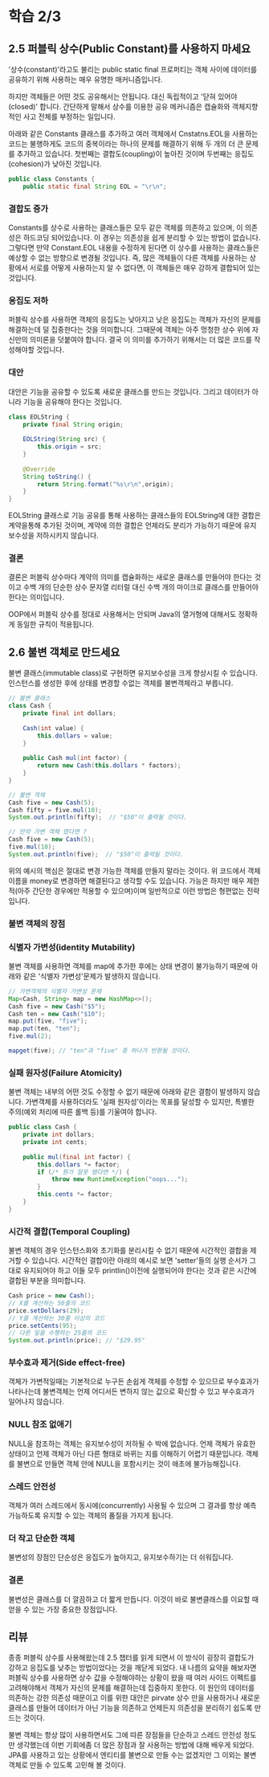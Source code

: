 # 학습 2/3

## 2.5 퍼블릭 상수(Public Constant)를 사용하지 마세요

'상수(constant)'라고도 불리는 public static final 프로퍼티는 객체 사이에 데이터를 공유하기 위해 사용하는 매우 유명한 매커니즘입니다.

하지만 객체들은 어떤 것도 공유해서는 안됩니다. 대신 독립적이고 '닫혀 있어야 (closed)' 합니다.
간단하게 말해서 상수를 이용한 공유 메커니즘은 캡슐화와 객체지향적인 사고 전체를 부정하는 일입니다.

아래와 같은 Constants 클래스를 추가하고 여러 객체에서 Cnstatns.EOL을 사용하는 코드는 불행하게도 코드의 중복이라는 하나의 문제를 해결하기 위해 두 개의 더 큰 문제를 추가하고 있습니다.
첫번째는 결합도(coupling)이 높아진 것이며 두번째는 응집도(cohesion)가 낮아진 것입니다.

```java
public class Constants {
    public static final String EOL = "\r\n";
```

### 결합도 증가

Constants를 상수로 사용하는 클래스들은 모두 같은 객체를 의존하고 있으며, 이 의존성은 하드코딩 되어있습니다. 이 경우는 의존성을 쉽게 분리할 수 있는 방법이 없습니다. 그렇다면 만약 Constant.EOL 내용을 수정하게 된다면 이 상수를 사용하는 클래스들은 예상할 수 없는 방향으로 변경될 것입니다.
즉, 많은 객체들이 다른 객체를 사용하는 상황에서 서로를 어떻게 사용하는지 알 수 없다면, 이 객체들은 매우 강하게 결합되어 있는것입니다.

### 응집도 저하

퍼블릭 상수를 사용하면 객체의 응집도는 낮아지고 낮은 응집도는 객체가 자신의 문제를 해결하는데 덜 집중한다는 것을 의미합니다. 그때문에 객체는 아주 멍청한 상수 위에 자신만의 의미론을 덧붙여야 합니다. 결국 이 의미를 추가하기 위해서는 더 많은 코드를 작성해야할 것입니다.

### 대안

대안은 기능을 공유할 수 있도록 새로운 클래스를 만드는 것입니다. 그리고  데이터가 아니라 기능을 공유해야 한다는 것입니다.

```java
class EOLString { 
    private final String origin;
    
    EOLString(String src) { 
        this.origin = src; 
    }
	
    @Override
    String toString() { 
        return String.format("%s\r\n",origin); 
    }
}
```

EOLString 클래스로 기능 공유를 통해 사용하는 클래스들의 EOLString에 대한 결합은 계약을통해 추가된 것이며, 계약에 의한 결합은 언제라도 분리가 가능하기 때문에 유지보수성을 저하시키지 않습니다.

### 결론

결론은 퍼블릭 상수마다 계약의 의미를 캡슐화하는 새로운 클래스를 만들어야 한다는 것이고 수백 개의 단순한 상수 문자열 리터럴 대신 수백 개의 마이크로 클래스를 만들어야한다는 의미입니다. 

OOP에서 퍼블릭 상수를 정대로 사용해서는 안되며 Java의 열거형에 대해서도 정확하게 동일한 규칙이 적용됩니다.

## 2.6 불변 객체로 만드세요

불변 클래스(immutable class)로 구현하면 유지보수성을 크게 향상시킬 수 있습니다. 인스턴스를 생성한 후에 상태를 변경할 수없는 객체를 불변객체라고 부릅니다.

```java
// 불변 클래스
class Cash { 
    private final int dollars;
    
    Cash(int value) { 
        this.dollars = value; 
    }
	
    public Cash mul(int factor) { 
        return new Cash(this.dollars * factors); 
    }
}
```

```java
// 불변 객체
Cash five = new Cash(5); 
Cash fifty = five.mul(10); 
System.out.println(fifty);  // "$50"이 출력될 것이다.

// 만약 가변 객체 였다면 ?
Cash five = new Cash(5); 
five.mul(10);
System.out.println(five);  // "$50"이 출력될 것이다.
```

위의 예시의 핵심은 절대로 변경 가능한 객체를 만들지 말라는 것이다. 위 코드에서 객체 이름을 money로 변경하면 해결된다고 생각할 수도 있습니다. 가능은 하지만 매우 제한적(아주 간단한 경우에만 적용할 수 있으며)이며 일반적으로 이런 방법은 형편없는 전략입니다.

### 불변 객체의 장점

### 식별자 가변성(identity Mutability)

불변 객체를 사용하면 객체를 map에 추가한 후에는 상태 변경이 불가능하기 때문에 아래와 같은 '식별자 가변성'문제가 발생하지 않습니다.

```java
// 가변객체의 식별자 가변성 문제
Map<Cash, String> map = new HashMap<>(); 
Cash five = new Cash("$5"); 
Cash ten = new Cash("$10");
map.put(five, "five");
map.put(ten, "ten");
five.mul(2);

mapget(five); // "ten"과 "five" 중 하나가 반환될 것이다.
```

### 실패 원자성(Failure Atomicity)

불변 객체는 내부의 어떤 것도 수정할 수 없기 때문에 아래와 같은 결함이 발생하지 않습니다. 가변객체를 사용하더라도 '실패 원자성'이라는 목표를 달성할 수 있지만, 특별한 주의(예외 처리에 따른 롤백 등)를 기울여야 합니다.

```java
public class Cash { 
    private int dollars;
    private int cents;
    
    public mul(final int factor) { 
        this.dollars *= factor;
        if (/* 뭔가 잘못 됐다면 */) {
            throw new RuntimeException("oops..."); 
        }
        this.cents *= factor; 
    }
}
```

### 시간적 결합(Temporal Coupling)

불변 객체의 경우 인스턴스화와 초기화를 분리시킬 수 없기 때문에 시간적인 결합을 제거할 수 있습니다. 시간적인 결합이란 아래의 예시로 보면 'setter'들의 실행 순서가 그대로 유지되어야 하고 이들 모두 printlin()이전에 실행되어야 한다는 것과 같은 시간에 결합된 부분을 의미합니다.

```java
Cash price = new Cash(); 
// X를 계산하는 50줄의 코드
price.setDollars(29); 
// Y를 계산하는 30줄 이상의 코드
price.setCents(95); 
// 다른 일을 수행하는 25줄의 코드
System.out.println(price); // "$29.95"
```

### 부수효과 제거(Side effect-free)

객체가 가변적일때는 기본적으로 누구든 손쉽게 객체를 수정할 수 있으므로 부수효과가 나타나는데 불변객체는 언제 어디서든 변하지 않는 값으로 확신할 수 있고 부수효과가 일어나지 않습니다.

### NULL 참조 없애기

NULL을 참조하는 객체는 유지보수성이 저하될 수 박에 없습니다. 언제 객체가 유효한 상태이고 언제 객체가 아닌 다른 형태로 바뀌는 지를 이해하기 어렵기 때문입니다. 객체를 불변으로 만들면 객체 안에 NULL을 포함시키는 것이 애초에 불가능해집니다. 

### 스레드 안전성

객체가 여러 스레드에서 동시에(concurrently) 사용될 수 있으며 그 결과를 항상 예측가능하도록 유지할 수 있는 객체의 품질을 가지게 됩니다.

### 더 작고 단순한 객체

불변성의 장점인 단순성은 응집도가 높아지고, 유지보수하기는 더 쉬워집니다.

### 결론

불변성은 클래스를 더 깔끔하고 더 짧게 만듭니다. 이것이 바로 불변클래스를 이요할 때 얻을 수 있는 가장 중요한 장점입니다.

## 리뷰

종종 퍼블릭 상수를 사용해왔는데 2.5 챕터를 읽게 되면서 이 방식이 굉장히 결합도가 강하고 응집도를 낮추는 방법이었다는 것을 깨닫게 되었다. 
내 나름의 요약을 해보자면 퍼블릭 상수를 사용하면 상수 값을 수정해야하는 상황이 왔을 때 여러 사이드 이펙트를 고려해야해서 객체가 자신의 문제를 해결하는데 집중하지 못한다. 이 원인의 데이터를 의존하는 강한 의존성 때문이고 이를 위한 대안은 pirvate 상수 만을 사용하거나 새로운 클래스를 만들어 데이터가 아닌 기능을 의존하고 언제든지 의존성을 분리하기 쉽도록 만드는 것이다.

불변 객체는 항상 많이 사용하면서도 그에 따른 장점들을 단순하고 스레드 안전성 정도만 생각했는데 이번 기회에좀 더 많은 장점과 잘 사용하는 방법에 대해 배우게 되었다. JPA를 사용하고 있는 상황에서 엔티티를 불변으로 만들 수는 없겠지만 그 이외는 불변객체로 만들 수 있도록 고민해 볼 것이다.
